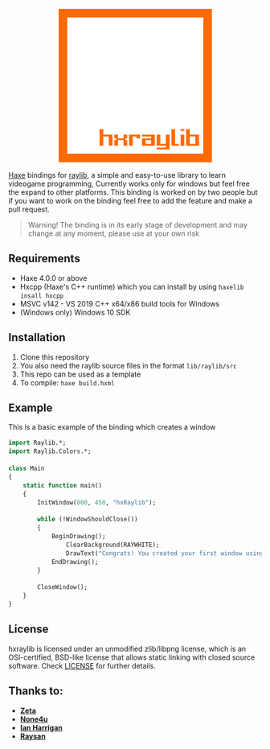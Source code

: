 <p align="center">
	<img src="res/logo.png" alt="Raylib Logo">
</p>

[Haxe](https://haxe.org/) bindings for [raylib](https://raylib.com), a simple and easy-to-use library to learn videogame programming, Currently works only for windows but feel free the expand to other platforms.
This binding is worked on by two people but if you want to work on the binding feel free to add the feature and make a pull request.

> Warning! The binding is in its early stage of development and may change at any moment, please use at your own risk

Requirements
-------------
- Haxe 4.0.0 or above
- Hxcpp (Haxe's C++ runtime) which you can install by using `haxelib insall hxcpp`
- MSVC v142 - VS 2019 C++ x64/x86 build tools for Windows
- (Windows only) Windows 10 SDK

Installation
-------------
1. Clone this repository
2. You also need the raylib source files in the format `lib/raylib/src`
3. This repo can be used as a template
4. To compile: `haxe build.hxml`

Example
--------
This is a basic example of the binding which creates a window
```haxe
import Raylib.*;
import Raylib.Colors.*;

class Main
{
    static function main()
    {
        InitWindow(800, 450, "hxRaylib");

        while (!WindowShouldClose())
        {
            BeginDrawing();
                ClearBackground(RAYWHITE);
                DrawText("Congrats! You created your first window using hxRaylib!", 100, 100, 20, RAYWHITE);
            EndDrawing();
        }

        CloseWindow();
    }
}
```

License
-------
hxraylib is licensed under an unmodified zlib/libpng license, which is an OSI-certified, BSD-like license that allows static linking with closed source software. Check [LICENSE](LICENSE) for further details.

Thanks to:
----------
- **[Zeta](https://github.com/Apprentice-Alchemist)**
- **[None4u](https://github.com/Picoseconds)**
- **[Ian Harrigan](https://github.com/ianharrigan)**
- **[Raysan](https://github.com/raysan5)**
